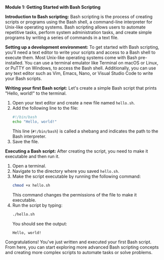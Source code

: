**Module 1: Getting Started with Bash Scripting**

**Introduction to Bash scripting:**
Bash scripting is the process of creating scripts or programs using the Bash shell, a command-line interpreter for Unix-like operating systems. Bash scripting allows users to automate repetitive tasks, perform system administration tasks, and create simple programs by writing a series of commands in a text file.

**Setting up a development environment:**
To get started with Bash scripting, you'll need a text editor to write your scripts and access to a Bash shell to execute them. Most Unix-like operating systems come with Bash pre-installed. You can use a terminal emulator like Terminal on macOS or Linux, or PuTTY on Windows, to access the Bash shell. Additionally, you can use any text editor such as Vim, Emacs, Nano, or Visual Studio Code to write your Bash scripts.

**Writing your first Bash script:**
Let's create a simple Bash script that prints "Hello, world!" to the terminal.

1. Open your text editor and create a new file named `hello.sh`.
2. Add the following line to the file:
   ```bash
   #!/bin/bash
   echo "Hello, world!"
   ```
   This line (`#!/bin/bash`) is called a shebang and indicates the path to the Bash interpreter.
3. Save the file.

**Executing a Bash script:**
After creating the script, you need to make it executable and then run it.

1. Open a terminal.
2. Navigate to the directory where you saved `hello.sh`.
3. Make the script executable by running the following command:
   ```bash
   chmod +x hello.sh
   ```
   This command changes the permissions of the file to make it executable.
4. Run the script by typing:
   ```bash
   ./hello.sh
   ```
   You should see the output:
   ```
   Hello, world!
   ```

Congratulations! You've just written and executed your first Bash script. From here, you can start exploring more advanced Bash scripting concepts and creating more complex scripts to automate tasks or solve problems.
